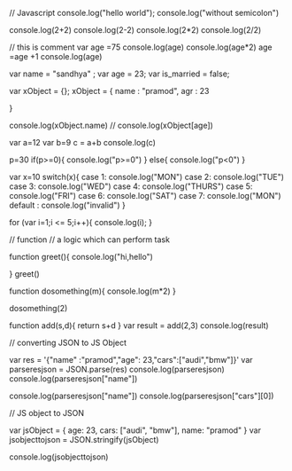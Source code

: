 // Javascript
console.log("hello world");
console.log("without semicolon")

console.log(2+2)
console.log(2-2)
console.log(2*2)
console.log(2/2)

// this is comment
var age =75
console.log(age)
console.log(age*2)
age =age +1
console.log(age)

var name = "sandhya" ; 
var age = 23;
var is_married = false;




var xObject = {};
xObject = {
  name : "pramod",
  agr : 23
  
}

console.log(xObject.name)
// console.log(xObject[age])


var a=12
var b=9
c = a+b
console.log(c)


p=30
if(p>=0){
  console.log("p>=0")
}
else{
  console.log("p<0")
}



var x=10
switch(x){
    case 1:
    console.log("MON")
    case 2:
    console.log("TUE")
    case 3:
    console.log("WED")
    case 4:
    console.log("THURS")
    case 5:
    console.log("FRI")
    case 6:
    console.log("SAT")
    case 7:
    console.log("MON")
    default :
    console.log("invalid")
}



for (var i=1;i <= 5;i++){
  console.log(i);
}


// function
// a logic which can perform task

function greet(){
  console.log("hi,hello")
  
}
greet()


function dosomething(m){
  console.log(m*2)
}

dosomething(2)


function add(s,d){
  return s+d
}
var result = add(2,3)
console.log(result)


// converting JSON to JS Object


var res = '{"name" :"pramod","age": 23,"cars":["audi","bmw"]}'
var parseresjson = JSON.parse(res)
console.log(parseresjson)
console.log(parseresjson["name"])

console.log(parseresjson["name"])
console.log(parseresjson["cars"][0])


// JS object to JSON

var jsObject = {
  age: 23,
  cars: ["audi", "bmw"],
  name: "pramod"
}
var jsobjecttojson = JSON.stringify(jsObject)

console.log(jsobjecttojson)






